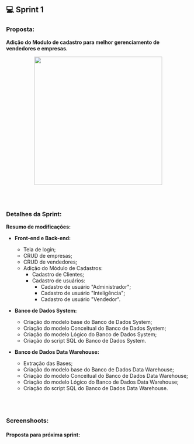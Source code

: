 ## 💻 Sprint 1

### Proposta:
**Adição do Modulo de cadastro para melhor gerenciamento de vendedores e empresas.**
<p align=center>
<img src="https://github.com/MaXximiles/API5-SEM/blob/main/Documenta%C3%A7%C3%A3o/User%20Story%20Cards/USC01.png" width="350"></br>

</p></br><h1></h1>


### Detalhes da Sprint:
<b>Resumo de modificações:
- Front-end e Back-end:</b>
  - Tela de login;
  - CRUD de empresas;
  - CRUD de vendedores;
  - Adição do Módulo de Cadastros:
    - Cadastro de Clientes;
    - Cadastro de usuários:
      - Cadastro de usuário "Administrador";
      - Cadastro de usuário "Inteligência";
      - Cadastro de usuário "Vendedor".

- <b>Banco de Dados System:</b>
  - Criação do modelo base do Banco de Dados System;
  - Criação do modelo Conceitual do Banco de Dados System;
  - Criação do modelo Lógico do Banco de Dados System;
  - Criação do script SQL do Banco de Dados System.
- <b>Banco de Dados Data Warehouse:</b>
  - Extração das Bases;  
  - Criação do modelo base do Banco de Dados Data Warehouse;
  - Criação do modelo Conceitual do Banco de Dados Data Warehouse;
  - Criação do modelo Lógico do Banco de Dados Data Warehouse;
  - Criação do script SQL do Banco de Dados Data Warehouse.

<!-- ### APRESENTAÇÃO (Colocar após o término da Sprint 1)-->

</p></br><h1></h1>

### Screenshoots:

#### Proposta para próxima sprint:
<!-- Alterar -->
